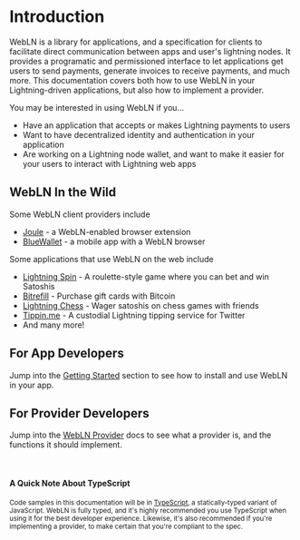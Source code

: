 # Introduction

WebLN is a library for applications, and a specification for clients to facilitate direct communication between apps and user's lightning nodes. It provides a programatic and permissioned interface to let applications get users to send payments, generate invoices to receive payments, and much more. This documentation covers both how to use WebLN in your Lightning-driven applications, but also how to implement a provider.

You may be interested in using WebLN if you...

* Have an application that accepts or makes Lightning payments to users
* Want to have decentralized identity and authentication in your application
* Are working on a Lightning node wallet, and want to make it easier for your users to interact with Lightning web apps

## WebLN In the Wild

Some WebLN client providers include

* [Joule](https://lightningjoule.com) - a WebLN-enabled browser extension
* [BlueWallet](https://bluewallet.io/) - a mobile app with a WebLN browser

Some applications that use WebLN on the web include

* [Lightning Spin](https://lightningspin.com) - A roulette-style game where you can bet and win Satoshis
* [Bitrefill](https://www.bitrefill.com/) - Purchase gift cards with Bitcoin
* [Lightning Chess](https://koalastud.io) - Wager satoshis on chess games with friends
* [Tippin.me](https://tippin.me) - A custodial Lightning tipping service for Twitter
* And many more!

## For App Developers

Jump into the [Getting Started](/getting-started) section to see how to install and use WebLN in your app.

## For Provider Developers

Jump into the [WebLN Provider](/webln-provider) docs to see what a provider is, and the functions it should implement.

<br/>

#### A Quick Note About TypeScript

<small>
  Code samples in this documentation will be in <a href="https://www.typescriptlang.org/" target="_blank">TypeScript</a>, a statically-typed variant of JavaScript. WebLN is fully typed, and it's highly recommended you use TypeScript when using it for the best developer experience. Likewise, it's also recommended if you're implementing a provider, to make certain that you're compliant to the spec.
</small>
